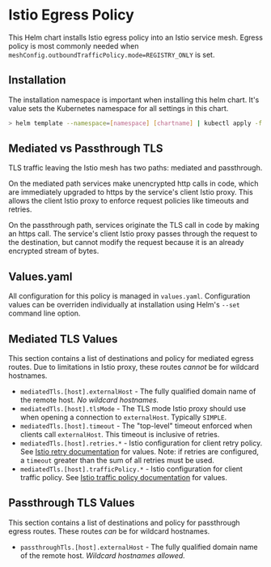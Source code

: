 # Istio Egress Policy

This Helm chart installs Istio egress policy into an Istio
service mesh. Egress policy is most commonly needed when
`meshConfig.outboundTrafficPolicy.mode=REGISTRY_ONLY` is set.

## Installation

The installation namespace is important when installing this helm chart. It's
value sets the Kubernetes namespace for all settings in this chart.

```sh
> helm template --namespace=[namespace] [chartname] | kubectl apply -f -
```

## Mediated vs Passthrough TLS

TLS traffic leaving the Istio mesh has two paths: mediated and passthrough.

On the mediated path services make unencrypted http calls in code, which are
immediately upgraded to https by the service's client Istio proxy. This allows
the client Istio proxy to enforce request policies like timeouts and retries.

On the passthrough path, services originate the TLS call in code by making an
https call. The service's client Istio proxy passes through the request to the
destination, but cannot modify the request because it is an already encrypted
stream of bytes.

## Values.yaml

All configuration for this policy is managed in `values.yaml`. Configuration
values can be overriden individually at installation using Helm's `--set` command
line option.

## Mediated TLS Values

This section contains a list of destinations and policy for mediated egress routes.
Due to limitations in Istio proxy, these routes _cannot_ be for wildcard hostnames.

* `mediatedTls.[host].externalHost` - The fully qualified domain name of the remote
  host. _No wildcard hostnames._
* `mediatedTls.[host].tlsMode` - The TLS mode Istio proxy should use when opening
  a connection to `externalHost`. Typically `SIMPLE`.
* `mediatedTls.[host].timeout` - The "top-level" timeout enforced when clients call
  `externalHost`. This timeout is inclusive of retries.
* `mediatedTls.[host].retries.*` - Istio configuration for client retry policy. See
  [Istio retry documentation](https://istio.io/latest/docs/reference/config/networking/virtual-service/#HTTPRetry) for values. Note: if retries are configured,
  a `timeout` greater than the sum of all retries must be used.
* `mediatedTls.[host].trafficPolicy.*` - Istio configuration for client traffic
  policy. See [Istio traffic policy documentation](https://istio.io/latest/docs/reference/config/networking/destination-rule/#TrafficPolicy-PortTrafficPolicy) for values.

## Passthrough TLS Values

This section contains a list of destinations and policy for passthrough egress routes.
These routes _can_ be for wildcard hostnames.

* `passthroughTls.[host].externalHost` - The fully qualified domain name of the remote
  host. _Wildcard hostnames allowed._
